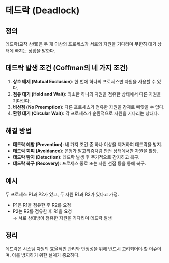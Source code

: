 # 데드락 (Deadlock)

##  정의
데드락(교착 상태)은 두 개 이상의 프로세스가 서로의 자원을 기다리며 무한히 대기 상태에 빠지는 상황을 말한다.

##  데드락 발생 조건 (Coffman의 네 가지 조건)
1. **상호 배제 (Mutual Exclusion)**: 한 번에 하나의 프로세스만 자원을 사용할 수 있다.
2. **점유 대기 (Hold and Wait)**: 최소한 하나의 자원을 점유한 상태에서 다른 자원을 기다린다.
3. **비선점 (No Preemption)**: 다른 프로세스가 점유한 자원을 강제로 빼앗을 수 없다.
4. **환형 대기 (Circular Wait)**: 각 프로세스가 순환적으로 자원을 기다리는 상태다.

##  해결 방법
- **데드락 예방 (Prevention)**: 네 가지 조건 중 하나 이상을 제거하여 데드락을 방지.
- **데드락 회피 (Avoidance)**: 은행가 알고리즘처럼 안전 상태에서만 자원을 할당.
- **데드락 탐지 (Detection)**: 데드락 발생 후 주기적으로 감지하고 복구.
- **데드락 복구 (Recovery)**: 프로세스 종료 또는 자원 선점 등을 통해 복구.

##  예시
두 프로세스 P1과 P2가 있고, 두 자원 R1과 R2가 있다고 가정.

- P1은 R1을 점유한 후 R2를 요청
- P2는 R2를 점유한 후 R1을 요청  
→ 서로 상대방이 점유한 자원을 기다리며 데드락 발생

##  정리
데드락은 시스템 자원의 효율적인 관리와 안정성을 위해 반드시 고려되어야 할 이슈이며, 이를 방지하기 위한 설계가 중요하다.

